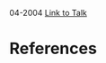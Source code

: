 

04-2004
[Link to Talk](https://www.churchofjesuschrist.org/study/general-conference/2004/04/saturday-afternoon-session?lang=eng)



# References
